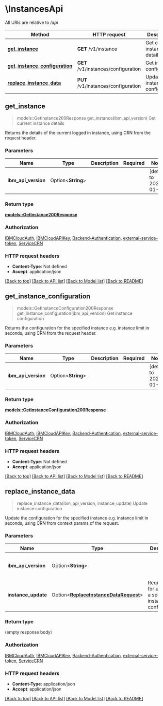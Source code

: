 # \InstancesApi

All URIs are relative to */api*

Method | HTTP request | Description
------------- | ------------- | -------------
[**get_instance**](InstancesApi.md#get_instance) | **GET** /v1/instance | Get current instance details
[**get_instance_configuration**](InstancesApi.md#get_instance_configuration) | **GET** /v1/instances/configuration | Get instance configuration
[**replace_instance_data**](InstancesApi.md#replace_instance_data) | **PUT** /v1/instances/configuration | Update instance configuration



## get_instance

> models::GetInstance200Response get_instance(ibm_api_version)
Get current instance details

Returns the details of the current logged in instance, using CRN from the request header.

### Parameters


Name | Type | Description  | Required | Notes
------------- | ------------- | ------------- | ------------- | -------------
**ibm_api_version** | Option<**String**> |  |  |[default to 2025-01-01]

### Return type

[**models::GetInstance200Response**](get_instance_200_response.md)

### Authorization

[IBMCloudAuth](../README.md#IBMCloudAuth), [IBMCloudAPIKey](../README.md#IBMCloudAPIKey), [Backend-Authentication](../README.md#Backend-Authentication), [external-service-token](../README.md#external-service-token), [ServiceCRN](../README.md#ServiceCRN)

### HTTP request headers

- **Content-Type**: Not defined
- **Accept**: application/json

[[Back to top]](#) [[Back to API list]](../README.md#documentation-for-api-endpoints) [[Back to Model list]](../README.md#documentation-for-models) [[Back to README]](../README.md)


## get_instance_configuration

> models::GetInstanceConfiguration200Response get_instance_configuration(ibm_api_version)
Get instance configuration

Returns the configuration for the specified instance e.g. instance limit in seconds, using CRN from the request header.

### Parameters


Name | Type | Description  | Required | Notes
------------- | ------------- | ------------- | ------------- | -------------
**ibm_api_version** | Option<**String**> |  |  |[default to 2025-01-01]

### Return type

[**models::GetInstanceConfiguration200Response**](get_instance_configuration_200_response.md)

### Authorization

[IBMCloudAuth](../README.md#IBMCloudAuth), [IBMCloudAPIKey](../README.md#IBMCloudAPIKey), [Backend-Authentication](../README.md#Backend-Authentication), [external-service-token](../README.md#external-service-token), [ServiceCRN](../README.md#ServiceCRN)

### HTTP request headers

- **Content-Type**: Not defined
- **Accept**: application/json

[[Back to top]](#) [[Back to API list]](../README.md#documentation-for-api-endpoints) [[Back to Model list]](../README.md#documentation-for-models) [[Back to README]](../README.md)


## replace_instance_data

> replace_instance_data(ibm_api_version, instance_update)
Update instance configuration

Update the configuration for the specified instance e.g. instance limit in seconds, using CRN from context params of the request.

### Parameters


Name | Type | Description  | Required | Notes
------------- | ------------- | ------------- | ------------- | -------------
**ibm_api_version** | Option<**String**> |  |  |[default to 2025-01-01]
**instance_update** | Option<[**ReplaceInstanceDataRequest**](ReplaceInstanceDataRequest.md)> | Request body for updating a specified instance configuration. |  |

### Return type

 (empty response body)

### Authorization

[IBMCloudAuth](../README.md#IBMCloudAuth), [IBMCloudAPIKey](../README.md#IBMCloudAPIKey), [Backend-Authentication](../README.md#Backend-Authentication), [external-service-token](../README.md#external-service-token), [ServiceCRN](../README.md#ServiceCRN)

### HTTP request headers

- **Content-Type**: application/json
- **Accept**: application/json

[[Back to top]](#) [[Back to API list]](../README.md#documentation-for-api-endpoints) [[Back to Model list]](../README.md#documentation-for-models) [[Back to README]](../README.md)

